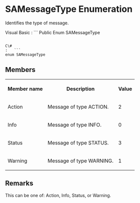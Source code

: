 <!-- loio3c0ccc4c6c5f1014973eac5d848e95e7 -->

# SAMessageType Enumeration

Identifies the type of message.



Visual Basic
:   ```
Public Enum SAMessageType
```

C\#
:   ```
enum SAMessageType
```



## Members


<table>
<tr>
<th valign="top">

Member name



</th>
<th valign="top">

Description



</th>
<th valign="top">

Value



</th>
</tr>
<tr>
<td valign="top">

Action



</td>
<td valign="top">

Message of type ACTION.



</td>
<td valign="top">

2



</td>
</tr>
<tr>
<td valign="top">

Info



</td>
<td valign="top">

Message of type INFO.



</td>
<td valign="top">

0



</td>
</tr>
<tr>
<td valign="top">

Status



</td>
<td valign="top">

Message of type STATUS.



</td>
<td valign="top">

3



</td>
</tr>
<tr>
<td valign="top">

Warning



</td>
<td valign="top">

Message of type WARNING.



</td>
<td valign="top">

1



</td>
</tr>
</table>



## Remarks

This can be one of: Action, Info, Status, or Warning.

